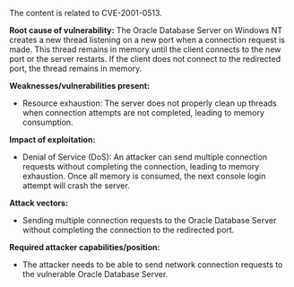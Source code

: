 The content is related to CVE-2001-0513.

**Root cause of vulnerability:**
The Oracle Database Server on Windows NT creates a new thread listening on a new port when a connection request is made. This thread remains in memory until the client connects to the new port or the server restarts. If the client does not connect to the redirected port, the thread remains in memory.

**Weaknesses/vulnerabilities present:**
- Resource exhaustion: The server does not properly clean up threads when connection attempts are not completed, leading to memory consumption.

**Impact of exploitation:**
- Denial of Service (DoS): An attacker can send multiple connection requests without completing the connection, leading to memory exhaustion. Once all memory is consumed, the next console login attempt will crash the server.

**Attack vectors:**
- Sending multiple connection requests to the Oracle Database Server without completing the connection to the redirected port.

**Required attacker capabilities/position:**
- The attacker needs to be able to send network connection requests to the vulnerable Oracle Database Server.